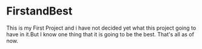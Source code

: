 # FirstandBest
This is my First Project and i have not decided yet what this project going to have in it.But I know one thing that it is going to be the best.
That's all as of now.
